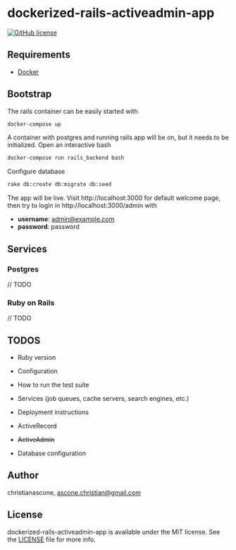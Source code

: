 
# dockerized-rails-activeadmin-app

[![GitHub license](https://img.shields.io/github/license/christianascone/dockerized-rails-activeadmin-app.svg)](https://github.com/christianascone/dockerized-rails-activeadmin-app/blob/master/LICENSE)

## Requirements
- [Docker](https://www.docker.com/community-edition)

## Bootstrap

The rails container can be easily started with
```bash
docker-compose up
```

A container with postgres and running rails app will be on, but it needs to be initialized.
Open an interactive bash
```bash
docker-compose run rails_backend bash
```

Configure database
```bash
rake db:create db:migrate db:seed
```

The app will be live.
Visit http://localhost:3000 for default welcome page, then try to login in http://localhost:3000/admin with

* **username**: admin@example.com
* **password**: password

## Services

### Postgres
// TODO

### Ruby on Rails
// TODO


## TODOS

* Ruby version

* Configuration

* How to run the test suite

* Services (job queues, cache servers, search engines, etc.)

* Deployment instructions

* ActiveRecord

* ~~ActiveAdmin~~

* Database configuration

## Author

christianascone, ascone.christian@gmail.com

## License

dockerized-rails-activeadmin-app is available under the MIT license. See the [LICENSE](LICENSE) file for more info.